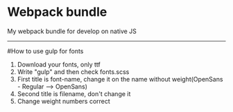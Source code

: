 # Webpack bundle
My webpack bundle for develop on native JS
***
#How to use gulp for fonts
1. Download your fonts, only ttf
2. Write "gulp" and then check fonts.scss
3. First title is font-name, change it on the name without weight(OpenSans - Regular --> OpenSans)
4. Second title is filename, don't change it
5. Change weight numbers correct
